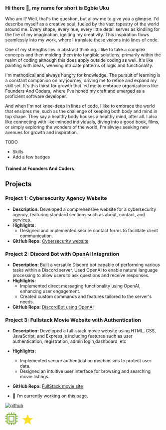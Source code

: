 ### Hi there 👋, my name for short is Egbie Uku

Who am I? Well, that's the question, but allow me to give you a glimpse. I'd describe myself as a creative soul, fueled by the vast tapestry of the world around me. Every shape, every hue, every little detail serves as kindling for the fire of my imagination, igniting my creativity. This inspiration flows seamlessly into my work, where I translate these visions into lines of code.

One of my strengths lies in abstract thinking. I like to take a complex concepts and then molding them into tangible solutions, primarily within the realm of coding although this does apply outside coding as well. It's like painting with ideas, weaving intricate patterns of logic and functionality.

I'm methodical and always hungry for knowledge. The pursuit of learning is a constant companion on my journey, driving me to refine and expand my skill set. It's this thirst for growth that led me to embrace organizations like Founders And Coders, where I've honed my craft and emerged as a proficient software developer.


And when I'm not knee-deep in lines of code, I like to embrace the world that ensipres me, such as the challenge of keeping both body and mind in top shape. They say a healthy body houses a healthy mind, after all. I also like connecting with like-minded individuals, diving into a good book, films, or simply exploring the wonders of the world, I'm always seeking new avenues for growth and inspiration.

TODO

  - Skills
  - Add a few badges
#### Trained at Founders And Coders

## Projects

### Project 1: Cybersecurity Agency Website

- **Description:** Developed a comprehensive website for a cybersecurity agency, featuring standard sections such as about, contact, and services. 
- **Highlights:**
  - Designed and implemented secure contact forms to facilitate client communication.
- **GitHub Repo:** [Cybersecurity website](https://github.com/fac30/WebCyberAgency-Project-Kieran-Egbie)
  
### Project 2: Discord Bot with OpenAI Integration

- **Description:** Built a versatile Discord bot capable of performing various tasks within a Discord server. Used OpenAI to enable natural language processing to allow users to ask questions and receive  responses.
- **Highlights:**
  - Implemented direct messaging functionality using OpenAI, enhancing user engagement.
  - Created custom commands and features tailored to the server's needs.
- **GitHub Repo:** [DiscordBot using OpenAi](https://github.com/fac30/discord-chatbot-emma-egbie)
  

### Project 3: Fullstack Movie Website with Authentication

- **Description:** Developed a full-stack movie website using HTML, CSS, JavaScript, and Express.js including features such as user authentication, registration, admin login,dashboard, etc
- **Highlights:**
  - Implemented secure authentication mechanisms to protect user data.
  - Designed an intuitive user interface for browsing and searching movie listings.
- **GitHub Repo:** [FullStack movie site](https://github.com/fac30/api-project--egbie-ollie)
  


- 🔭 I’m currently working on this page. 


[<img src='https://cdn.jsdelivr.net/npm/simple-icons@3.0.1/icons/github.svg' alt='github' height='40'>](https://github.com/blacknoir2)  

<a href='https://docs.github.com/en/developers'><img src='https://raw.githubusercontent.com/acervenky/animated-github-badges/master/assets/devbadge.gif' width='40' height='40'></a> <a href='https://stars.github.com/'><img src='https://raw.githubusercontent.com/acervenky/animated-github-badges/master/assets/starbadge.gif' width='35' height='35'></a> 






